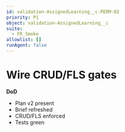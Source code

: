 ```yaml
---
id: validation-AssignedLearning__c-PERM-02
priority: P1
object: validation-AssignedLearning__c
suite:
  - FR_Smoke
allowlist: []
runAgent: false
---
```

# Wire CRUD/FLS gates

**DoD**
- Plan v2 present
- Brief refreshed
- CRUD/FLS enforced
- Tests green

